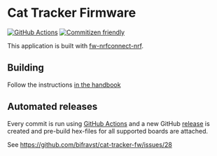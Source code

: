 # Cat Tracker Firmware

[![GitHub Actions](https://github.com/bifravst/cat-tracker-fw/workflows/Build%20and%20Release/badge.svg)](https://github.com/bifravst/cat-tracker-fw/actions)
[![Commitizen friendly](https://img.shields.io/badge/commitizen-friendly-brightgreen.svg)](http://commitizen.github.io/cz-cli/)

This application is built with [fw-nrfconnect-nrf](https://github.com/NordicPlayground/fw-nrfconnect-nrf).

## Building

Follow the instructions [in the handbook](https://bifravst.gitbook.io/bifravst/v/saga/cat-tracker-firmware/compiling)

## Automated releases

Every commit is run using [GitHub Actions](https://github.com/features/actions) and a new GitHub [release](https://github.com/bifravst/cat-tracker-fw/releases) is created and pre-build hex-files for all supported boards are attached.

See https://github.com/bifravst/cat-tracker-fw/issues/28
